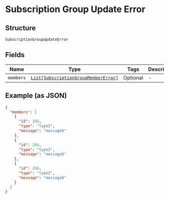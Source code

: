 
# Subscription Group Update Error

## Structure

`SubscriptionGroupUpdateError`

## Fields

| Name | Type | Tags | Description |
|  --- | --- | --- | --- |
| `members` | [`List[SubscriptionGroupMemberError]`](../../doc/models/subscription-group-member-error.md) | Optional | - |

## Example (as JSON)

```json
{
  "members": [
    {
      "id": 204,
      "type": "type2",
      "message": "message8"
    },
    {
      "id": 204,
      "type": "type2",
      "message": "message8"
    },
    {
      "id": 204,
      "type": "type2",
      "message": "message8"
    }
  ]
}
```

